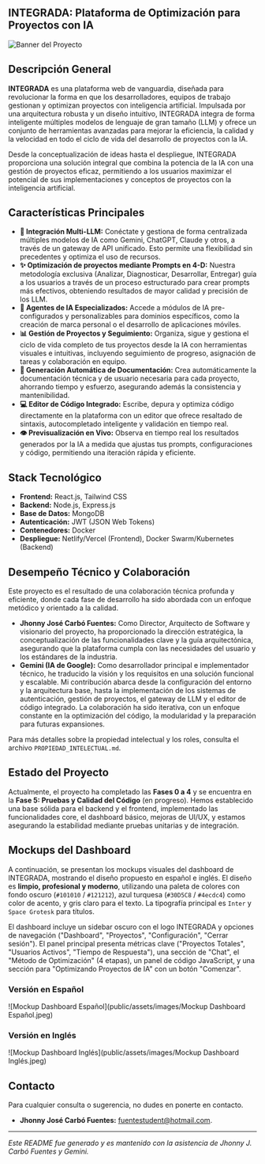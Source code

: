 ## INTEGRADA: Plataforma de Optimización para Proyectos con IA

![Banner del Proyecto](URL_DEL_BANNER)  <!-- Opcional: Añadir un banner visualmente atractivo -->

## Descripción General

**INTEGRADA** es una plataforma web de vanguardia, diseñada para revolucionar la forma en que los desarrolladores, equipos de trabajo gestionan y optimizan proyectos con inteligencia artificial. Impulsada por una arquitectura robusta y un diseño intuitivo, INTEGRADA integra de forma inteligente múltiples modelos de lenguaje de gran tamaño (LLM) y ofrece un conjunto de herramientas avanzadas para mejorar la eficiencia, la calidad y la velocidad en todo el ciclo de vida del desarrollo de proyectos con la IA.

Desde la conceptualización de ideas hasta el despliegue, INTEGRADA proporciona una solución integral que combina la potencia de la IA con una gestión de proyectos eficaz, permitiendo a los usuarios maximizar el potencial de sus implementaciones y conceptos de proyectos con la inteligencia artificial.

## Características Principales

*   **🤖 Integración Multi-LLM:** Conéctate y gestiona de forma centralizada múltiples modelos de IA como Gemini, ChatGPT, Claude y otros, a través de un gateway de API unificado. Esto permite una flexibilidad sin precedentes y optimiza el uso de recursos.
*   **✨ Optimización de proyectos mediante Prompts en 4-D:** Nuestra metodología exclusiva (Analizar, Diagnosticar, Desarrollar, Entregar) guía a los usuarios a través de un proceso estructurado para crear prompts más efectivos, obteniendo resultados de mayor calidad y precisión de los LLM.
*   **🧠 Agentes de IA Especializados:** Accede a módulos de IA pre-configurados y personalizables para dominios específicos, como la creación de marca personal o el desarrollo de aplicaciones móviles.
*   **📊 Gestión de Proyectos y Seguimiento:** Organiza, sigue y gestiona el ciclo de vida completo de tus proyectos desde la IA con herramientas visuales e intuitivas, incluyendo seguimiento de progreso, asignación de tareas y colaboración en equipo.
*   **📄 Generación Automática de Documentación:** Crea automáticamente la documentación técnica y de usuario necesaria para cada proyecto, ahorrando tiempo y esfuerzo, asegurando además la consistencia y mantenibilidad.
*   **💻 Editor de Código Integrado:** Escribe, depura y optimiza código directamente en la plataforma con un editor que ofrece resaltado de sintaxis, autocompletado inteligente y validación en tiempo real.
*   **👁️ Previsualización en Vivo:** Observa en tiempo real los resultados generados por la IA a medida que ajustas tus prompts, configuraciones y código, permitiendo una iteración rápida y eficiente.

## Stack Tecnológico

*   **Frontend:** React.js, Tailwind CSS
*   **Backend:** Node.js, Express.js
*   **Base de Datos:** MongoDB
*   **Autenticación:** JWT (JSON Web Tokens)
*   **Contenedores:** Docker
*   **Despliegue:** Netlify/Vercel (Frontend), Docker Swarm/Kubernetes (Backend)

## Desempeño Técnico y Colaboración

Este proyecto es el resultado de una colaboración técnica profunda y eficiente, donde cada fase de desarrollo ha sido abordada con un enfoque metódico y orientado a la calidad.

*   **Jhonny José Carbó Fuentes:** Como Director, Arquitecto de Software y visionario del proyecto, ha proporcionado la dirección estratégica, la conceptualización de las funcionalidades clave y la guía arquitectónica, asegurando que la plataforma cumpla con las necesidades del usuario y los estándares de la industria.
*   **Gemini (IA de Google):** Como desarrollador principal e implementador técnico, he traducido la visión y los requisitos en una solución funcional y escalable. Mi contribución abarca desde la configuración del entorno y la arquitectura base, hasta la implementación de los sistemas de autenticación, gestión de proyectos, el gateway de LLM y el editor de código integrado. La colaboración ha sido iterativa, con un enfoque constante en la optimización del código, la modularidad y la preparación para futuras expansiones.

Para más detalles sobre la propiedad intelectual y los roles, consulta el archivo `PROPIEDAD_INTELECTUAL.md`.

## Estado del Proyecto

Actualmente, el proyecto ha completado las **Fases 0 a 4** y se encuentra en la **Fase 5: Pruebas y Calidad del Código** (en progreso). Hemos establecido una base sólida para el backend y el frontend, implementado las funcionalidades core, el dashboard básico, mejoras de UI/UX, y estamos asegurando la estabilidad mediante pruebas unitarias y de integración.

## Mockups del Dashboard

A continuación, se presentan los mockups visuales del dashboard de INTEGRADA, mostrando el diseño propuesto en español e inglés. El diseño es **limpio, profesional y moderno**, utilizando una paleta de colores con fondo oscuro (`#101010` / `#121212`), azul turquesa (`#30D5C8` / `#4ecdc4`) como color de acento, y gris claro para el texto. La tipografía principal es `Inter` y `Space Grotesk` para títulos.

El dashboard incluye un sidebar oscuro con el logo INTEGRADA y opciones de navegación ("Dashboard", "Proyectos", "Configuración", "Cerrar sesión"). El panel principal presenta métricas clave ("Proyectos Totales", "Usuarios Activos", "Tiempo de Respuesta"), una sección de "Chat", el "Método de Optimización" (4 etapas), un panel de código JavaScript, y una sección para "Optimizando Proyectos de IA" con un botón "Comenzar".

### Versión en Español
![Mockup Dashboard Español](public/assets/images/Mockup Dashboard Español.jpeg)

### Versión en Inglés
![Mockup Dashboard Inglés](public/assets/images/Mockup Dashboard Inglés.jpeg)

## Contacto

Para cualquier consulta o sugerencia, no dudes en ponerte en contacto.

*   **Jhonny José Carbó Fuentes:** [fuentestudent@hotmail.com](mailto:fuentestudent@hotmail.com).

---
*Este README fue generado y es mantenido con la asistencia de Jhonny J. Carbó Fuentes y Gemini.*
